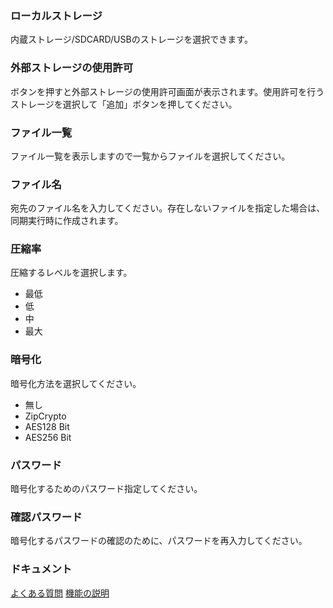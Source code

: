 ### ローカルストレージ

内蔵ストレージ/SDCARD/USBのストレージを選択できます。 

### 外部ストレージの使用許可

ボタンを押すと外部ストレージの使用許可画面が表示されます。使用許可を行うストレージを選択して「追加」ボタンを押してください。 

### ファイル一覧

ファイル一覧を表示しますので一覧からファイルを選択してください。 

### ファイル名

宛先のファイル名を入力してください。存在しないファイルを指定した場合は、同期実行時に作成されます。 

### 圧縮率

圧縮するレベルを選択します。 

- 最低
- 低
- 中
- 最大

### 暗号化
暗号化方法を選択してください。 

- 無し
- ZipCrypto
- AES128 Bit
- AES256 Bit 

### パスワード

暗号化するためのパスワード指定してください。

### 確認パスワード

暗号化するパスワードの確認のために、パスワードを再入力してください。

### ドキュメント
[よくある質問](https://sentaroh.github.io/Documents/SMBSync3/SMBSync3_FAQ_JA.htm)
[機能の説明](https://sentaroh.github.io/Documents/SMBSync3/SMBSync3_Desc_JA.htm)
